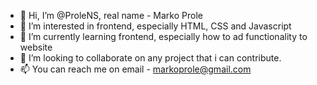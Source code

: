 - 👋 Hi, I’m @ProleNS, real name - Marko Prole
- 👀 I’m interested in frontend, especially HTML, CSS and Javascript
- 🌱 I’m currently learning frontend, especially how to ad functionality to website
- 💞️ I’m looking to collaborate on any project that i can contribute.
- 📫 You can reach me on email - markoprole@gmail.com

